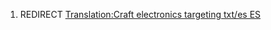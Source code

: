 1.  REDIRECT [Translation:Craft electronics targeting txt/es
    ES](Translation:Craft_electronics_targeting_txt/es_ES "wikilink")
